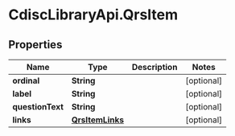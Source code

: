 # CdiscLibraryApi.QrsItem

## Properties

Name | Type | Description | Notes
------------ | ------------- | ------------- | -------------
**ordinal** | **String** |  | [optional] 
**label** | **String** |  | [optional] 
**questionText** | **String** |  | [optional] 
**links** | [**QrsItemLinks**](QrsItemLinks.md) |  | [optional] 


